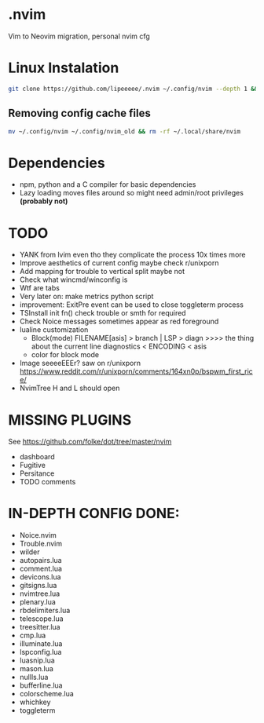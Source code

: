 # .nvim
Vim to Neovim migration, personal nvim cfg

# Linux Instalation
```bash
git clone https://github.com/lipeeeee/.nvim ~/.config/nvim --depth 1 && nvim
```

## Removing config cache files
```bash
mv ~/.config/nvim ~/.config/nvim_old && rm -rf ~/.local/share/nvim
```

# Dependencies
- npm, python and a C compiler for basic dependencies
- Lazy loading moves files around so might need admin/root privileges **(probably not)**

# TODO 
- YANK from lvim even tho they complicate the process 10x times more
- Improve aesthetics of current config maybe check r/unixporn
- Add mapping for trouble to vertical split maybe not
- Check what wincmd/winconfig is
- Wtf are tabs
- Very later on: make metrics python script
- improvement: ExitPre event can be used to close toggleterm process 
- TSInstall init fn() check trouble or smth for required
- Check Noice messages sometimes appear as red foreground
- lualine customization
    - Block(mode) FILENAME[asis] > branch | LSP > diagn >>>> the thing about the current line diagnostics < ENCODING < asis 
    - color for block mode
- Image seeeeEEEr? saw on r/unixporn https://www.reddit.com/r/unixporn/comments/164xn0p/bspwm_first_rice/
- NvimTree H and L should open

# MISSING PLUGINS
See https://github.com/folke/dot/tree/master/nvim

- dashboard
- Fugitive
- Persitance
- TODO comments

# IN-DEPTH CONFIG DONE:
- Noice.nvim
- Trouble.nvim
- wilder
- autopairs.lua
- comment.lua
- devicons.lua
- gitsigns.lua
- nvimtree.lua
- plenary.lua
- rbdelimiters.lua
- telescope.lua
- treesitter.lua
- cmp.lua
- illuminate.lua
- lspconfig.lua
- luasnip.lua
- mason.lua
- nullls.lua
- bufferline.lua
- colorscheme.lua
- whichkey
- toggleterm

